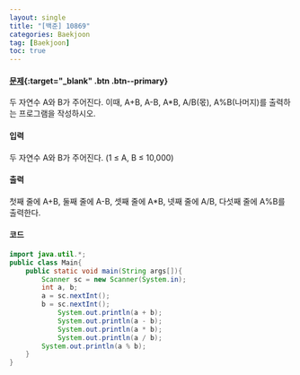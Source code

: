 ```yaml
---
layout: single
title: "[백준] 10869"
categories: Baekjoon
tag: [Baekjoon]
toc: true
---
```


#### [문제](https://www.acmicpc.net/problem/10869){:target="_blank" .btn .btn--primary}
두 자연수 A와 B가 주어진다. 이때, A+B, A-B, A*B, A/B(몫), A%B(나머지)를 출력하는 프로그램을 작성하시오. 

#### 입력
두 자연수 A와 B가 주어진다. (1 ≤ A, B ≤ 10,000)

#### 출력
첫째 줄에 A+B, 둘째 줄에 A-B, 셋째 줄에 A*B, 넷째 줄에 A/B, 다섯째 줄에 A%B를 출력한다.

#### 코드
```java
import java.util.*;
public class Main{
	public static void main(String args[]){
		Scanner sc = new Scanner(System.in);
		int a, b;
		a = sc.nextInt();
		b = sc.nextInt();
        	System.out.println(a + b);
        	System.out.println(a - b);
        	System.out.println(a * b);
        	System.out.println(a / b);
		System.out.println(a % b);
	}
}
```
